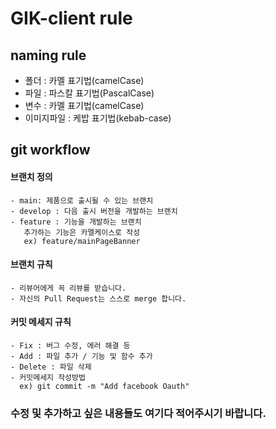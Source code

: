 # GIK-client rule

## naming rule

- 폴더 : 카멜 표기법(camelCase)
- 파일 : 파스칼 표기법(PascalCase)
- 변수 : 카멜 표기법(camelCase)
- 이미지파일 : 케밥 표기법(kebab-case)

## git workflow

#### 브랜치 정의

    - main: 제품으로 출시될 수 있는 브랜치
    - develop : 다음 출시 버전을 개발하는 브랜치
    - feature : 기능을 개발하는 브랜치
       추가하는 기능은 카멜케이스로 작성
       ex) feature/mainPageBanner

#### 브랜치 규칙

    - 리뷰어에게 꼭 리뷰를 받습니다.
    - 자신의 Pull Request는 스스로 merge 합니다.

#### 커밋 메세지 규칙

    - Fix : 버그 수정, 에러 해결 등
    - Add : 파일 추가 / 기능 및 함수 추가
    - Delete : 파일 삭제
    - 커밋메세지 작성방법
      ex) git commit -m "Add facebook Oauth"

### 수정 및 추가하고 싶은 내용들도 여기다 적어주시기 바랍니다.

